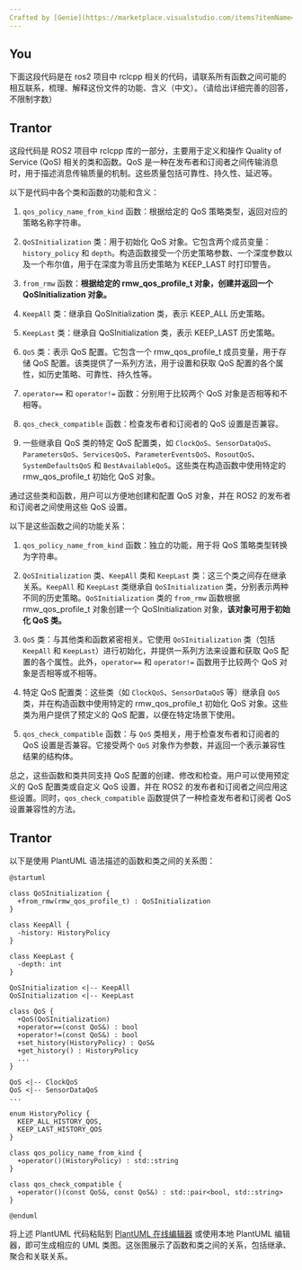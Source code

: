 ```yaml
---
Crafted by [Genie](https://marketplace.visualstudio.com/items?itemName=genieai.chatgpt-vscode)
---
```


## You

下面这段代码是在 ros2 项目中 rclcpp 相关的代码，请联系所有函数之间可能的相互联系，梳理、解释这份文件的功能、含义（中文）。（请给出详细完善的回答，不限制字数）

## Trantor

这段代码是 ROS2 项目中 rclcpp 库的一部分，主要用于定义和操作 Quality of Service (QoS) 相关的类和函数。QoS 是一种在发布者和订阅者之间传输消息时，用于描述消息传输质量的机制。这些质量包括可靠性、持久性、延迟等。

以下是代码中各个类和函数的功能和含义：

1. `qos_policy_name_from_kind` 函数：根据给定的 QoS 策略类型，返回对应的策略名称字符串。

2. `QoSInitialization` 类：用于初始化 QoS 对象。它包含两个成员变量：`history_policy` 和 `depth`。构造函数接受一个历史策略参数、一个深度参数以及一个布尔值，用于在深度为零且历史策略为 KEEP_LAST 时打印警告。
3. `from_rmw` 函数：**根据给定的 rmw_qos_profile_t 对象，创建并返回一个 QoSInitialization 对象。**

4. `KeepAll` 类：继承自 QoSInitialization 类，表示 KEEP_ALL 历史策略。
5. `KeepLast` 类：继承自 QoSInitialization 类，表示 KEEP_LAST 历史策略。

6. `QoS` 类：表示 QoS 配置。它包含一个 rmw_qos_profile_t 成员变量，用于存储 QoS 配置。该类提供了一系列方法，用于设置和获取 QoS 配置的各个属性，如历史策略、可靠性、持久性等。

7. `operator==` 和 `operator!=` 函数：分别用于比较两个 QoS 对象是否相等和不相等。

8. `qos_check_compatible` 函数：检查发布者和订阅者的 QoS 设置是否兼容。

9. 一些继承自 QoS 类的特定 QoS 配置类，如 `ClockQoS`、`SensorDataQoS`、`ParametersQoS`、`ServicesQoS`、`ParameterEventsQoS`、`RosoutQoS`、`SystemDefaultsQoS` 和 `BestAvailableQoS`。这些类在构造函数中使用特定的 rmw_qos_profile_t 初始化 QoS 对象。

通过这些类和函数，用户可以方便地创建和配置 QoS 对象，并在 ROS2 的发布者和订阅者之间使用这些 QoS 设置。

以下是这些函数之间的功能关系：

1. `qos_policy_name_from_kind` 函数：独立的功能，用于将 QoS 策略类型转换为字符串。

2. `QoSInitialization` 类、`KeepAll` 类和 `KeepLast` 类：这三个类之间存在继承关系。`KeepAll` 和 `KeepLast` 类继承自 `QoSInitialization` 类，分别表示两种不同的历史策略。`QoSInitialization` 类的 `from_rmw` 函数根据 rmw_qos_profile_t 对象创建一个 QoSInitialization 对象，**该对象可用于初始化 QoS 类。**

3. `QoS` 类：与其他类和函数紧密相关。它使用 `QoSInitialization` 类（包括 `KeepAll` 和 `KeepLast`）进行初始化，并提供一系列方法来设置和获取 QoS 配置的各个属性。此外，`operator==` 和 `operator!=` 函数用于比较两个 QoS 对象是否相等或不相等。

4. 特定 QoS 配置类：这些类（如 `ClockQoS`、`SensorDataQoS` 等）继承自 `QoS` 类，并在构造函数中使用特定的 rmw_qos_profile_t 初始化 QoS 对象。这些类为用户提供了预定义的 QoS 配置，以便在特定场景下使用。

5. `qos_check_compatible` 函数：与 `QoS` 类相关，用于检查发布者和订阅者的 QoS 设置是否兼容。它接受两个 `QoS` 对象作为参数，并返回一个表示兼容性结果的结构体。

总之，这些函数和类共同支持 QoS 配置的创建、修改和检查。用户可以使用预定义的 QoS 配置类或自定义 QoS 设置，并在 ROS2 的发布者和订阅者之间应用这些设置。同时，`qos_check_compatible` 函数提供了一种检查发布者和订阅者 QoS 设置兼容性的方法。

## Trantor

以下是使用 PlantUML 语法描述的函数和类之间的关系图：

```plantuml
@startuml

class QoSInitialization {
  +from_rmw(rmw_qos_profile_t) : QoSInitialization
}

class KeepAll {
  -history: HistoryPolicy
}

class KeepLast {
  -depth: int
}

QoSInitialization <|-- KeepAll
QoSInitialization <|-- KeepLast

class QoS {
  +QoS(QoSInitialization)
  +operator==(const QoS&) : bool
  +operator!=(const QoS&) : bool
  +set_history(HistoryPolicy) : QoS&
  +get_history() : HistoryPolicy
  ...
}

QoS <|-- ClockQoS
QoS <|-- SensorDataQoS
...

enum HistoryPolicy {
  KEEP_ALL_HISTORY_QOS,
  KEEP_LAST_HISTORY_QOS
}

class qos_policy_name_from_kind {
  +operator()(HistoryPolicy) : std::string
}

class qos_check_compatible {
  +operator()(const QoS&, const QoS&) : std::pair<bool, std::string>
}

@enduml
```

将上述 PlantUML 代码粘贴到 [PlantUML 在线编辑器](http://www.plantuml.com/plantuml/uml/) 或使用本地 PlantUML 编辑器，即可生成相应的 UML 类图。这张图展示了函数和类之间的关系，包括继承、聚合和关联关系。
